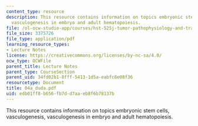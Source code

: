 ```yaml
---
content_type: resource
description: This resource contains information on topics embryonic stem cells, vasculogenesis,
  vasculogenesis in embryo and adult hematopoiesis.
file: /ol-ocw-studio-app/courses/hst-525j-tumor-pathophysiology-and-transport-phenomena-fall-2005/edb01ff8b656fb7dd7aaeb8f6b78137b_04a_duda.pdf
file_size: 3375726
file_type: application/pdf
learning_resource_types:
- Lecture Notes
license: https://creativecommons.org/licenses/by-nc-sa/4.0/
ocw_type: OCWFile
parent_title: Lecture Notes
parent_type: CourseSection
parent_uid: 34fd02b1-8fff-5413-1d5a-eabfc8e08f36
resourcetype: Document
title: 04a_duda.pdf
uid: edb01ff8-b656-fb7d-d7aa-eb8f6b78137b
---
```

This resource contains information on topics embryonic stem cells, vasculogenesis, vasculogenesis in embryo and adult hematopoiesis.